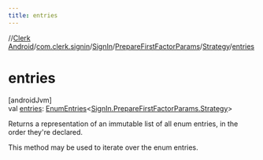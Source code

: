 ```yaml
---
title: entries
---
```

//[Clerk Android](../../../../../index.html)/[com.clerk.signin](../../../index.html)/[SignIn](../../index.html)/[PrepareFirstFactorParams](../index.html)/[Strategy](index.html)/[entries](entries.html)



# entries



[androidJvm]\
val [entries](entries.html): [EnumEntries](https://kotlinlang.org/api/latest/jvm/stdlib/kotlin-stdlib/kotlin.enums/-enum-entries/index.html)&lt;[SignIn.PrepareFirstFactorParams.Strategy](index.html)&gt;



Returns a representation of an immutable list of all enum entries, in the order they're declared.



This method may be used to iterate over the enum entries.




